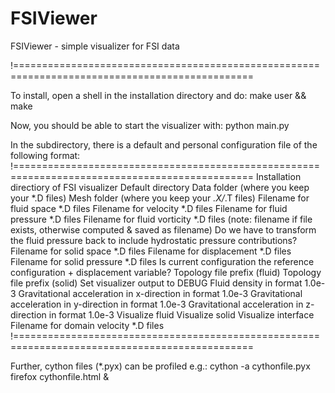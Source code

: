 # FSIViewer
FSIViewer - simple visualizer for FSI data

!===============================================================================================

To install, open a shell in the installation directory and do: make user && make

Now, you should be able to start the visualizer with:
    python main.py

In the subdirectory, there is a default and personal configuration file of the following format:
!===============================================================================================
Installation directiory of FSI visualizer
Default directory
Data folder (where you keep your *.D files)
Mesh folder (where you keep your *.X/*.T files)
Filename for fluid space *.D files
Filename for velocity *.D files
Filename for fluid pressure *.D files
Filename for fluid vorticity *.D files (note: filename if file exists, otherwise computed & saved as filename)
Do we have to transform the fluid pressure back to include hydrostatic pressure contributions?
Filename for solid space *.D files
Filename for displacement *.D files
Filename for solid pressure *.D files
Is current configuration the reference configuration + displacement variable?
Topology file prefix (fluid)
Topology file prefix (solid)
Set visualizer output to DEBUG
Fluid density in format 1.0e-3
Gravitational acceleration in x-direction in format 1.0e-3
Gravitational acceleration in y-direction in format 1.0e-3
Gravitational acceleration in z-direction in format 1.0e-3
Visualize fluid
Visualize solid
Visualize interface
Filename for domain velocity *.D files
!===============================================================================================

Further, cython files (*.pyx) can be profiled e.g.:
  cython -a cythonfile.pyx
  firefox cythonfile.html &


